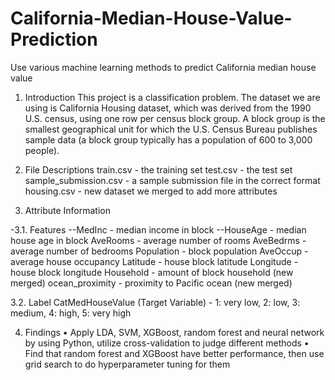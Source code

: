 # California-Median-House-Value-Prediction
Use various machine learning methods to predict California median house value

1. Introduction
This project is a classification problem. The dataset we are using is California Housing dataset, which was derived from the 1990 U.S. census, using one row per census block group. A block group is the smallest geographical unit for which the U.S. Census Bureau publishes sample data (a block group typically has a population of 600 to 3,000 people).

2. File Descriptions
train.csv - the training set
test.csv - the test set
sample_submission.csv - a sample submission file in the correct format
housing.csv - new dataset we merged to add more attributes

3. Attribute Information

-3.1. Features
--MedInc - median income in block
--HouseAge - median house age in block
AveRooms - average number of rooms
AveBedrms - average number of bedrooms
Population - block population
AveOccup - average house occupancy
Latitude - house block latitude
Longitude - house block longitude
Household - amount of block household (new merged)
ocean_proximity - proximity to Pacific ocean (new merged)

3.2. Label
CatMedHouseValue (Target Variable) - 1: very low, 2: low, 3: medium, 4: high, 5: very high

4. Findings
•	Apply LDA, SVM, XGBoost, random forest and neural network by using Python, utilize cross-validation to judge different methods
•	Find that random forest and XGBoost have better performance, then use grid search to do hyperparameter tuning for them

